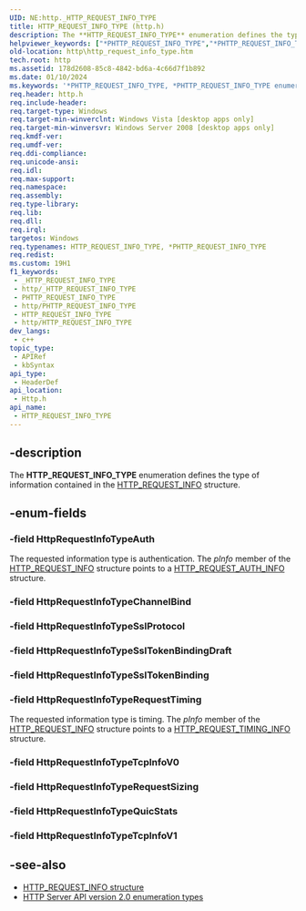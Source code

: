 ```yaml
---
UID: NE:http._HTTP_REQUEST_INFO_TYPE
title: HTTP_REQUEST_INFO_TYPE (http.h)
description: The **HTTP_REQUEST_INFO_TYPE** enumeration defines the type of information contained in the [HTTP_REQUEST_INFO](/windows/win32/api/http/ns-http-http_request_info) structure.
helpviewer_keywords: ["*PHTTP_REQUEST_INFO_TYPE","*PHTTP_REQUEST_INFO_TYPE enumeration [HTTP]","HTTP_REQUEST_INFO_TYPE","HTTP_REQUEST_INFO_TYPE enumeration [HTTP]","HttpRequestInfoTypeAuth","http.http_request_info_type","http/*PHTTP_REQUEST_INFO_TYPE","http/HTTP_REQUEST_INFO_TYPE","http/HttpRequestInfoTypeAuth"]
old-location: http\http_request_info_type.htm
tech.root: http
ms.assetid: 178d2608-85c8-4842-bd6a-4c66d7f1b892
ms.date: 01/10/2024
ms.keywords: '*PHTTP_REQUEST_INFO_TYPE, *PHTTP_REQUEST_INFO_TYPE enumeration [HTTP], HTTP_REQUEST_INFO_TYPE, HTTP_REQUEST_INFO_TYPE enumeration [HTTP], HttpRequestInfoTypeAuth, http.http_request_info_type, http/*PHTTP_REQUEST_INFO_TYPE, http/HTTP_REQUEST_INFO_TYPE, http/HttpRequestInfoTypeAuth'
req.header: http.h
req.include-header: 
req.target-type: Windows
req.target-min-winverclnt: Windows Vista [desktop apps only]
req.target-min-winversvr: Windows Server 2008 [desktop apps only]
req.kmdf-ver: 
req.umdf-ver: 
req.ddi-compliance: 
req.unicode-ansi: 
req.idl: 
req.max-support: 
req.namespace: 
req.assembly: 
req.type-library: 
req.lib: 
req.dll: 
req.irql: 
targetos: Windows
req.typenames: HTTP_REQUEST_INFO_TYPE, *PHTTP_REQUEST_INFO_TYPE
req.redist: 
ms.custom: 19H1
f1_keywords:
 - _HTTP_REQUEST_INFO_TYPE
 - http/_HTTP_REQUEST_INFO_TYPE
 - PHTTP_REQUEST_INFO_TYPE
 - http/PHTTP_REQUEST_INFO_TYPE
 - HTTP_REQUEST_INFO_TYPE
 - http/HTTP_REQUEST_INFO_TYPE
dev_langs:
 - c++
topic_type:
 - APIRef
 - kbSyntax
api_type:
 - HeaderDef
api_location:
 - Http.h
api_name:
 - HTTP_REQUEST_INFO_TYPE
---
```


## -description

The **HTTP_REQUEST_INFO_TYPE** enumeration defines the type of information contained in the [HTTP_REQUEST_INFO](/windows/win32/api/http/ns-http-http_request_info) structure.

## -enum-fields

### -field HttpRequestInfoTypeAuth

The requested information type is authentication. The *pInfo* member of the [HTTP_REQUEST_INFO](/windows/win32/api/http/ns-http-http_request_info) structure points to a [HTTP_REQUEST_AUTH_INFO](/windows/win32/api/http/ns-http-http_request_auth_info) structure.

### -field HttpRequestInfoTypeChannelBind

### -field HttpRequestInfoTypeSslProtocol

### -field HttpRequestInfoTypeSslTokenBindingDraft

### -field HttpRequestInfoTypeSslTokenBinding

### -field HttpRequestInfoTypeRequestTiming

The requested information type is timing. The *pInfo* member of the [HTTP_REQUEST_INFO](/windows/win32/api/http/ns-http-http_request_info) structure points to a [HTTP_REQUEST_TIMING_INFO](/windows/win32/api/http/ns-http-http_request_timing_info) structure.

### -field HttpRequestInfoTypeTcpInfoV0

### -field HttpRequestInfoTypeRequestSizing

### -field HttpRequestInfoTypeQuicStats

### -field HttpRequestInfoTypeTcpInfoV1

## -see-also

* [HTTP_REQUEST_INFO structure](/windows/win32/api/http/ns-http-http_request_info)
* [HTTP Server API version 2.0 enumeration types](/windows/win32/http/http-server-api-version-2-0-enumeration-types)
